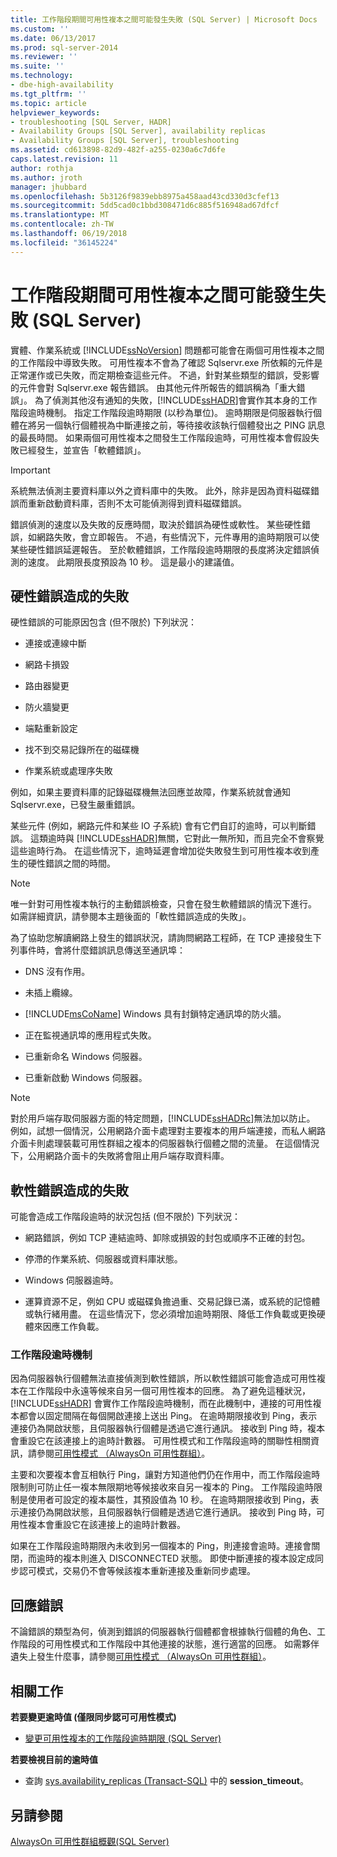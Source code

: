 ```yaml
---
title: 工作階段期間可用性複本之間可能發生失敗 (SQL Server) | Microsoft Docs
ms.custom: ''
ms.date: 06/13/2017
ms.prod: sql-server-2014
ms.reviewer: ''
ms.suite: ''
ms.technology:
- dbe-high-availability
ms.tgt_pltfrm: ''
ms.topic: article
helpviewer_keywords:
- troubleshooting [SQL Server, HADR]
- Availability Groups [SQL Server], availability replicas
- Availability Groups [SQL Server], troubleshooting
ms.assetid: cd613898-82d9-482f-a255-0230a6c7d6fe
caps.latest.revision: 11
author: rothja
ms.author: jroth
manager: jhubbard
ms.openlocfilehash: 5b3126f9839ebb8975a458aad43cd330d3cfef13
ms.sourcegitcommit: 5dd5cad0c1bbd308471d6c885f516948ad67dfcf
ms.translationtype: MT
ms.contentlocale: zh-TW
ms.lasthandoff: 06/19/2018
ms.locfileid: "36145224"
---
```

# <a name="possible-failures-during-sessions-between-availability-replicas-sql-server"></a>工作階段期間可用性複本之間可能發生失敗 (SQL Server)
  實體、作業系統或 [!INCLUDE[ssNoVersion](../../../includes/ssnoversion-md.md)] 問題都可能會在兩個可用性複本之間的工作階段中導致失敗。 可用性複本不會為了確認 Sqlservr.exe 所依賴的元件是正常運作或已失敗，而定期檢查這些元件。 不過，針對某些類型的錯誤，受影響的元件會對 Sqlservr.exe 報告錯誤。 由其他元件所報告的錯誤稱為「重大錯誤」。 為了偵測其他沒有通知的失敗，[!INCLUDE[ssHADR](../../../includes/sshadr-md.md)]會實作其本身的工作階段逾時機制。 指定工作階段逾時期限 (以秒為單位)。 逾時期限是伺服器執行個體在將另一個執行個體視為中斷連接之前，等待接收該執行個體發出之 PING 訊息的最長時間。 如果兩個可用性複本之間發生工作階段逾時，可用性複本會假設失敗已經發生，並宣告「軟體錯誤」。  
  
> [!IMPORTANT]  
>  系統無法偵測主要資料庫以外之資料庫中的失敗。 此外，除非是因為資料磁碟錯誤而重新啟動資料庫，否則不太可能偵測得到資料磁碟錯誤。  
  
 錯誤偵測的速度以及失敗的反應時間，取決於錯誤為硬性或軟性。 某些硬性錯誤，如網路失敗，會立即報告。 不過，有些情況下，元件專用的逾時期限可以使某些硬性錯誤延遲報告。 至於軟體錯誤，工作階段逾時期限的長度將決定錯誤偵測的速度。 此期限長度預設為 10 秒。 這是最小的建議值。  
  
## <a name="failures-due-to-hard-errors"></a>硬性錯誤造成的失敗  
 硬性錯誤的可能原因包含 (但不限於) 下列狀況：  
  
-   連接或連線中斷  
  
-   網路卡損毀  
  
-   路由器變更  
  
-   防火牆變更  
  
-   端點重新設定  
  
-   找不到交易記錄所在的磁碟機  
  
-   作業系統或處理序失敗  
  
 例如，如果主要資料庫的記錄磁碟機無法回應並故障，作業系統就會通知 Sqlservr.exe，已發生嚴重錯誤。  
  
 某些元件 (例如，網路元件和某些 IO 子系統) 會有它們自訂的逾時，可以判斷錯誤。 這類逾時與 [!INCLUDE[ssHADR](../../../includes/sshadr-md.md)]無關，它對此一無所知，而且完全不會察覺這些逾時行為。 在這些情況下，逾時延遲會增加從失敗發生到可用性複本收到產生的硬性錯誤之間的時間。  
  
> [!NOTE]  
>  唯一針對可用性複本執行的主動錯誤檢查，只會在發生軟體錯誤的情況下進行。 如需詳細資訊，請參閱本主題後面的「軟性錯誤造成的失敗」。  
  
 為了協助您解讀網路上發生的錯誤狀況，請詢問網路工程師，在 TCP 連接發生下列事件時，會將什麼錯誤訊息傳送至通訊埠：  
  
-   DNS 沒有作用。  
  
-   未插上纜線。  
  
-   [!INCLUDE[msCoName](../../../includes/msconame-md.md)] Windows 具有封鎖特定通訊埠的防火牆。  
  
-   正在監視通訊埠的應用程式失敗。  
  
-   已重新命名 Windows 伺服器。  
  
-   已重新啟動 Windows 伺服器。  
  
> [!NOTE]  
>  對於用戶端存取伺服器方面的特定問題，[!INCLUDE[ssHADRc](../../../includes/sshadrc-md.md)]無法加以防止。 例如，試想一個情況，公用網路介面卡處理對主要複本的用戶端連接，而私人網路介面卡則處理裝載可用性群組之複本的伺服器執行個體之間的流量。 在這個情況下，公用網路介面卡的失敗將會阻止用戶端存取資料庫。  
  
## <a name="failures-due-to-soft-errors"></a>軟性錯誤造成的失敗  
 可能會造成工作階段逾時的狀況包括 (但不限於) 下列狀況：  
  
-   網路錯誤，例如 TCP 連結逾時、卸除或損毀的封包或順序不正確的封包。  
  
-   停滯的作業系統、伺服器或資料庫狀態。  
  
-   Windows 伺服器逾時。  
  
-   運算資源不足，例如 CPU 或磁碟負擔過重、交易記錄已滿，或系統的記憶體或執行緒用盡。 在這些情況下，您必須增加逾時期限、降低工作負載或更換硬體來因應工作負載。  
  
### <a name="the-session-timeout-mechanism"></a>工作階段逾時機制  
 因為伺服器執行個體無法直接偵測到軟性錯誤，所以軟性錯誤可能會造成可用性複本在工作階段中永遠等候來自另一個可用性複本的回應。 為了避免這種狀況， [!INCLUDE[ssHADR](../../../includes/sshadr-md.md)] 會實作工作階段逾時機制，而在此機制中，連接的可用性複本都會以固定間隔在每個開啟連接上送出 Ping。 在逾時期限接收到 Ping，表示連接仍為開啟狀態，且伺服器執行個體是透過它進行通訊。 接收到 Ping 時，複本會重設它在該連接上的逾時計數器。 可用性模式和工作階段逾時的關聯性相關資訊，請參閱[可用性模式 （AlwaysOn 可用性群組）](availability-modes-always-on-availability-groups.md)。  
  
 主要和次要複本會互相執行 Ping，讓對方知道他們仍在作用中，而工作階段逾時限制則可防止任一複本無限期地等候接收來自另一複本的 Ping。 工作階段逾時限制是使用者可設定的複本屬性，其預設值為 10 秒。 在逾時期限接收到 Ping，表示連接仍為開啟狀態，且伺服器執行個體是透過它進行通訊。 接收到 Ping 時，可用性複本會重設它在該連接上的逾時計數器。  
  
 如果在工作階段逾時期限內未收到另一個複本的 Ping，則連接會逾時。連接會關閉，而逾時的複本則進入 DISCONNECTED 狀態。 即使中斷連接的複本設定成同步認可模式，交易仍不會等候該複本重新連接及重新同步處理。  
  
## <a name="responding-to-an-error"></a>回應錯誤  
 不論錯誤的類型為何，偵測到錯誤的伺服器執行個體都會根據執行個體的角色、工作階段的可用性模式和工作階段中其他連接的狀態，進行適當的回應。 如需夥伴遺失上發生什麼事，請參閱[可用性模式 （AlwaysOn 可用性群組）](availability-modes-always-on-availability-groups.md)。  
  
## <a name="related-tasks"></a>相關工作  
 **若要變更逾時值 (僅限同步認可可用性模式)**  
  
-   [變更可用性複本的工作階段逾時期限 &#40;SQL Server&#41;](change-the-session-timeout-period-for-an-availability-replica-sql-server.md)  
  
 **若要檢視目前的逾時值**  
  
-   查詢 [sys.availability_replicas &#40;Transact-SQL&#41;](/sql/relational-databases/system-catalog-views/sys-availability-replicas-transact-sql) 中的 **session_timeout**。  
  
## <a name="see-also"></a>另請參閱  
 [AlwaysOn 可用性群組概觀&#40;SQL Server&#41;](overview-of-always-on-availability-groups-sql-server.md)  
  
  
